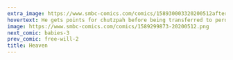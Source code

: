 ```yaml
---
extra_image: https://www.smbc-comics.com/comics/158930003320200512after.png
hovertext: He gets points for chutzpah before being transferred to perdition forever.
image: https://www.smbc-comics.com/comics/1589299873-20200512.png
next_comic: babies-3
prev_comic: free-will-2
title: Heaven
---
```


